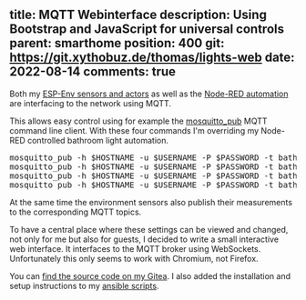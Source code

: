 title: MQTT Webinterface
description: Using Bootstrap and JavaScript for universal controls
parent: smarthome
position: 400
git: https://git.xythobuz.de/thomas/lights-web
date: 2022-08-14
comments: true
---

<!--% backToParent() %-->

Both my [ESP-Env sensors and actors](espenv.html) as well as the [Node-RED automation](nodered.html) are interfacing to the network using MQTT.

This allows easy control using for example the [mosquitto_pub](https://mosquitto.org/man/mosquitto_pub-1.html) MQTT command line client.
With these four commands I'm overriding my Node-RED controlled bathroom light automation.

<pre class="sh_sh">
mosquitto_pub -h $HOSTNAME -u $USERNAME -P $PASSWORD -t bathroom/force_light -r -m none
mosquitto_pub -h $HOSTNAME -u $USERNAME -P $PASSWORD -t bathroom/force_light -r -m big
mosquitto_pub -h $HOSTNAME -u $USERNAME -P $PASSWORD -t bathroom/force_light -r -m small
mosquitto_pub -h $HOSTNAME -u $USERNAME -P $PASSWORD -t bathroom/force_light -r -m off
</pre>

At the same time the environment sensors also publish their measurements to the corresponding MQTT topics.

To have a central place where these settings can be viewed and changed, not only for me but also for guests, I decided to write a small interactive web interface.
It interfaces to the MQTT broker using WebSockets.
Unfortunately this only seems to work with Chromium, not Firefox.

<!--%
lightgallery([
    [ "img/mqtt_lights_web.png", "Screenshot of Lights Control" ],
])
%-->

You can [find the source code on my Gitea](https://git.xythobuz.de/thomas/lights-web).
I also added the installation and setup instructions to my [ansible scripts](sovereign.html).
